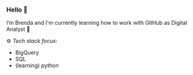 ### Hello 👋
I’m Brenda and I'm currently learning how to work with GitHub as Digital Analyst 🌱 

⚙️ *Tech stack focus:*

- BigQuery
- SQL
- (learning) python

<!--
**BrendaAguilera/BrendaAguilera** is a ✨ _special_ ✨ repository because its `README.md` (this file) appears on your GitHub profile.



